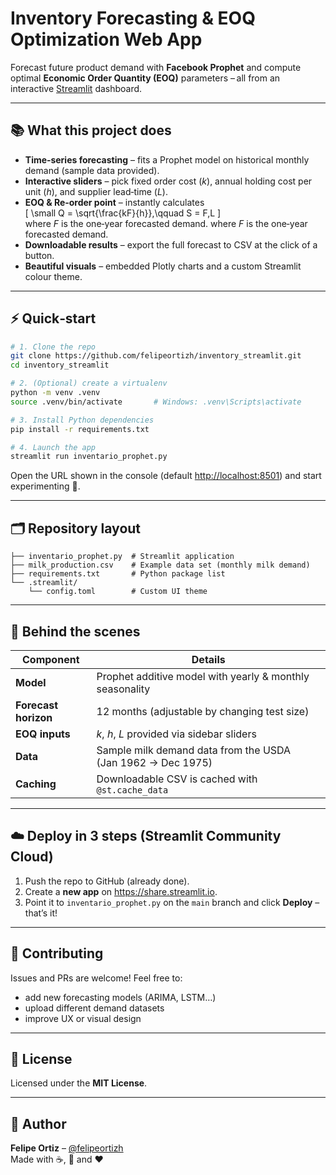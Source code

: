 # Inventory Forecasting & EOQ Optimization Web App

Forecast future product demand with **Facebook Prophet** and compute optimal **Economic Order Quantity (EOQ)** parameters – all from an interactive [Streamlit](https://streamlit.io/) dashboard.

---

## 📚 What this project does
* **Time‑series forecasting** – fits a Prophet model on historical monthly demand (sample data provided).
* **Interactive sliders** – pick fixed order cost (*k*), annual holding cost per unit (*h*), and supplier lead‑time (*L*).
* **EOQ & Re‑order point** – instantly calculates  
  \[
    \small
    Q = \sqrt{\frac{kF}{h}},\qquad
    S = F\,L
  \]  
  where *F* is the one‑year forecasted demand.
  where *F* is the one‑year forecasted demand.
* **Downloadable results** – export the full forecast to CSV at the click of a button.
* **Beautiful visuals** – embedded Plotly charts and a custom Streamlit colour theme.

---

## ⚡ Quick‑start

```bash
# 1. Clone the repo
git clone https://github.com/felipeortizh/inventory_streamlit.git
cd inventory_streamlit

# 2. (Optional) create a virtualenv
python -m venv .venv
source .venv/bin/activate       # Windows: .venv\Scripts\activate

# 3. Install Python dependencies
pip install -r requirements.txt

# 4. Launch the app
streamlit run inventario_prophet.py
```

Open the URL shown in the console (default <http://localhost:8501>) and start experimenting 🎉.

---

## 🗂️ Repository layout

```
├── inventario_prophet.py  # Streamlit application
├── milk_production.csv    # Example data set (monthly milk demand)
├── requirements.txt       # Python package list
└── .streamlit/
    └── config.toml        # Custom UI theme
```

---

## 🔬 Behind the scenes

| Component | Details |
|-----------|---------|
| **Model** | Prophet additive model with yearly & monthly seasonality |
| **Forecast horizon** | 12 months (adjustable by changing test size) |
| **EOQ inputs** | *k*, *h*, *L* provided via sidebar sliders |
| **Data** | Sample milk demand data from the USDA (Jan 1962 → Dec 1975) |
| **Caching** | Downloadable CSV is cached with `@st.cache_data` |

---

## ☁️ Deploy in 3 steps (Streamlit Community Cloud)

1. Push the repo to GitHub (already done).  
2. Create a **new app** on <https://share.streamlit.io>.  
3. Point it to `inventario_prophet.py` on the `main` branch and click **Deploy** – that’s it!

---

## 🤝 Contributing

Issues and PRs are welcome! Feel free to:

* add new forecasting models (ARIMA, LSTM…)
* upload different demand datasets
* improve UX or visual design

---

## 📜 License

Licensed under the **MIT License**.

---

## 🙋 Author

**Felipe Ortiz** – [@felipeortizh](https://github.com/felipeortizh)  
Made with ☕, 🐍 and ❤️
